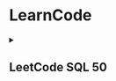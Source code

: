 # LearnCode


<details>
  <summary>
    <h2>
      LeetCode SQL 50
    </h2>
  </summary>

Link : https://leetcode.com/studyplan/top-sql-50/

SQL Style Guide : https://www.sqlstyle.guide/ko/

BigQuery Guide Book : https://zzsza.github.io/bigquery/

### SELECT
- [X] 1757. Recyclable and Low Fat Products
- [X] 584. Find Customer Referee
- [X] 595. Big Countries
- [X] 1148. Article Views I
- [X] 1683. Invalid Tweets


### Basic Joins
- [X] 1378. Replace Employee ID With The Unique Identifier
- [X] 1068. Product Sales Analysis I
- [X] 1581. Customer Who Visited but Did Not Make Any Transactions
- [X] 197. Rising Temperature
- [ ] 1661. Average Time of Process per Machine
- [ ] 577. Employee Bonus
- [ ] 1280. Students and Examinations
- [ ] 570. Managers with at Least 5 Direct Reports
- [ ] 1934. Confirmation Rate


### Basic Aggregate Functions
- [ ] 620. Not Boring Movies
- [ ] 1251. Average Selling Price
- [ ] 1075. Project Employees I
- [ ] 1633. Percentage of Users Attended a Contest
- [ ] 1211. Queries Quality and Percentage
- [ ] 1193. Monthly Transactions I
- [ ] 1174. Immediate Food Delivery II
- [ ] 550. Game Play Analysis IV



### Sorting and Grouping
- [ ] 2356. Number of Unique Subjects Taught by Each Teacher
- [ ] 1141. User Activity for the Past 30 Days I
- [ ] 1070. Product Sales Analysis III
- [ ] 596. Classes More Than 5 Students
- [ ] 1729. Find Followers Count
- [ ] 619. Biggest Single Number
- [ ] 1045. Customers Who Bought All Products


### Advanced Select and Joins
- [ ] 1731. The Number of Employees Which Report to Each Employee
- [ ] 1789. Primary Department for Each Employee
- [ ] 610. Triangle Judgement
- [ ] 180. Consecutive Numbers
- [ ] 1164. Product Price at a Given Date
- [ ] 1204. Last Person to Fit in the Bus
- [ ] 1907. Count Salary Categories


### Subqueries
- [ ] 1978. Employees Whose Manager Left the Company
- [ ] 626. Exchange Seats
- [ ] 1341. Movie Rating
- [ ] 1321. Restaurant Growth
- [ ] 602. Friend Requests II: Who Has the Most Friends
- [ ] 585. Investments in 2016
- [ ] 185. Department Top Three Salaries


### Advanced String Functions / Reges / Caluse
- [ ] 1667. Fix Names in a Table
- [ ] 1527. Patients With a Condition
- [ ] 196. Delete Duplicate Emails
- [ ] 176. Second Highest Salary
- [ ] 1484. Group Sold Products By The Date
- [ ] 1327. List the Products Ordered in a Period
- [ ] 1517. Find Users With Valid E-Mails

</details>
